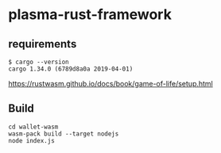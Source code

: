 plasma-rust-framework
=====


## requirements

```
$ cargo --version
cargo 1.34.0 (6789d8a0a 2019-04-01)
```

https://rustwasm.github.io/docs/book/game-of-life/setup.html


## Build

```
cd wallet-wasm
wasm-pack build --target nodejs
node index.js
```
